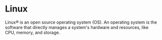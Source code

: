# Linux
Linux® is an open source operating system (OS). An operating system is the software that directly manages a system's hardware and resources, like CPU, memory, and storage.
